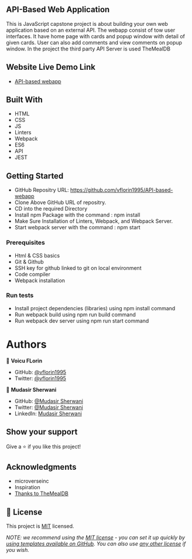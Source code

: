 ## API-Based Web Application

This is JavaScript capstone project is about building your own web application based on an external API. The webapp consist of tow user interfaces. It have home page with cards and popup window with detail of given cards. User can also add comments and view comments on popup window. In the project the third party API Server is used TheMealDB

## Website Live Demo Link

- [API-based webapp](https://vflorin1995.github.io/API-based-webapp/dist/)

## Built With

- HTML
- CSS
- JS
- Linters
- Webpack
- ES6
- API
- JEST

## Getting Started

- GitHub Repositry URL: https://github.com/vflorin1995/API-based-webapp
- Clone Above GitHub URL of repositry.
- CD into the required Directory
- Install npm Package with the command : npm install
- Make Sure Installation of Linters, Webpack, and Webpack Server.
- Start webpack server with the command : npm start

### Prerequisites

- Html & CSS basics
- Git & Github
- SSH key for github linked to git on local environment
- Code compiler
- Webpack installation

### Run tests

- Install project dependencies (libraries) using npm install command
- Run webpack build using npm run build command
- Run webpack dev server using npm run start command

# Authors

👤 **Voicu FLorin**

- GitHub: [@vflorin1995](https://github.com/vflorin1995)
- Twitter: [@vflorin1995](https://twitter.com/vflorin1995)

👤 **Mudasir Sherwani**

- GitHub: [@Mudasir Sherwani](https://github.com/MudasirSherwani)
- Twitter: [@Mudasir Sherwani](https://twitter.com/mudasirsherwani)
- LinkedIn: [Mudasir Sherwani](https://linkedin.com/in/mudasir-ashraf-071321a4)
## Show your support

Give a ⭐️ if you like this project!

## Acknowledgments

- microverseinc
- Inspiration
- [Thanks to TheMealDB ](https://www.themealdb.com)
## 📝 License

This project is [MIT](./LICENSE) licensed.

_NOTE: we recommend using the [MIT license](https://choosealicense.com/licenses/mit/) - you can set it up quickly by [using templates available on GitHub](https://docs.github.com/en/communities/setting-up-your-project-for-healthy-contributions/adding-a-license-to-a-repository). You can also use [any other license](https://choosealicense.com/licenses/) if you wish._
